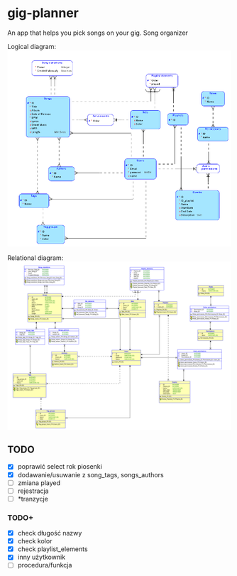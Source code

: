 # gig-planner
An app that helps you pick songs on your gig. Song organizer

Logical diagram:
![Logical diagram.png](https://github.com/GWEiRDNA/gig-planner/blob/main/Logical%20diagram.png?raw=true)

Relational diagram:
![Relational diagram.png](https://github.com/GWEiRDNA/gig-planner/blob/main/Relational%20diagram.png?raw=true)

## TODO
- [X] poprawić select rok piosenki
- [x] dodawanie/usuwanie z song_tags, songs_authors
- [ ] zmiana played
- [ ] rejestracja
- [ ] *tranzycje

### TODO+
- [x] check długość nazwy
- [x] check kolor
- [x] check playlist_elements
- [x] inny użytkownik
- [ ] procedura/funkcja
